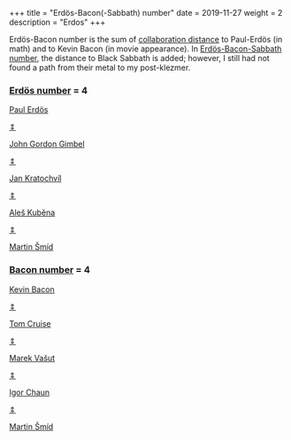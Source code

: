 +++
title = "Erdös-Bacon(-Sabbath) number"
date = 2019-11-27
weight = 2
description = "Erdos"
+++

<base target="_blank">

Erdös-Bacon number is the sum of [collaboration distance](https://mathscinet.ams.org/mathscinet/collaborationDistance.html) to Paul-Erdös (in math) and to Kevin Bacon (in movie appearance). In [Erdös-Bacon-Sabbath number](https://news.asu.edu/20160126-creativity-lawrence-krauss-erdos-bacon-sabbath-score), the distance to Black Sabbath is added; however, I still had not found a path from their metal to my post-klezmer.

### [Erdös number](https://en.wikipedia.org/wiki/Erd%C5%91s_number) = 4

[Paul Erdös](https://mathscinet.ams.org/mathscinet/MRAuthorID/189017)

[⇕](https://mathscinet.ams.org/mathscinet-getitem?mr=1133813)

[John Gordon Gimbel](https://mathscinet.ams.org/mathscinet/MRAuthorID/73755)

[⇕](https://mathscinet.ams.org/mathscinet-getitem?mr=2567969)

[Jan Kratochvíl](https://mathscinet.ams.org/mathscinet/MRAuthorID/201713)

[⇕](https://mathscinet.ams.org/mathscinet-getitem?mr=1483756)

[Aleš Kuběna](https://mathscinet.ams.org/mathscinet/MRAuthorID/600105)

[⇕](http://www.utia.cz/biblio?pub=0546282)

[Martin Šmíd](https://mathscinet.ams.org/mathscinet/MRAuthorID/754200)


### [Bacon number](https://en.wikipedia.org/wiki/Six_Degrees_of_Kevin_Bacon) = 4 

[Kevin Bacon](https://www.themoviedb.org/person/4724-kevin-bacon)

[⇕](https://www.themoviedb.org/movie/881-a-few-good-men)

[Tom Cruise](https://www.themoviedb.org/person/500-tom-cruise)

[⇕](https://www.themoviedb.org/movie/954-mission-impossible)

[Marek Vašut](https://www.themoviedb.org/person/10849-marek-va-ut)

[⇕](https://www.csfd.cz/film/180942-cerni-andele/prehled/)

[Igor Chaun](https://www.csfd.cz/tvurce/17824-igor-chaun/prehled/)

[⇕](https://www.csfd.cz/film/269758-mrtvy-student-ktery-se-nikdy-nenarodil/prehled/)

[Martin Šmíd](http://www.martinsmid.cz)


